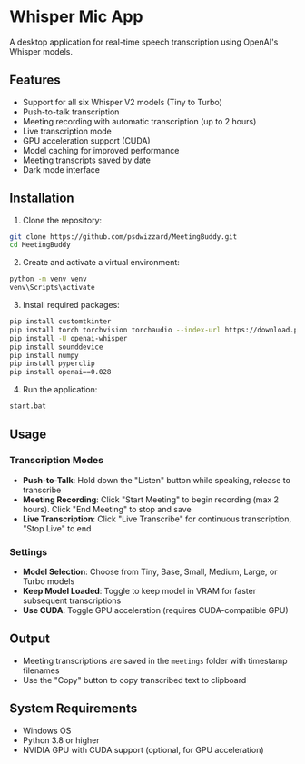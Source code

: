 # Whisper Mic App

A desktop application for real-time speech transcription using OpenAI's Whisper models.

## Features

- Support for all six Whisper V2 models (Tiny to Turbo)
- Push-to-talk transcription
- Meeting recording with automatic transcription (up to 2 hours)
- Live transcription mode
- GPU acceleration support (CUDA)
- Model caching for improved performance
- Meeting transcripts saved by date
- Dark mode interface

## Installation

1. Clone the repository:
```bash
git clone https://github.com/psdwizzard/MeetingBuddy.git
cd MeetingBuddy
```

2. Create and activate a virtual environment:
```bash
python -m venv venv
venv\Scripts\activate
```

3. Install required packages:
```bash
pip install customtkinter
pip install torch torchvision torchaudio --index-url https://download.pytorch.org/whl/cu118
pip install -U openai-whisper
pip install sounddevice
pip install numpy
pip install pyperclip
pip install openai==0.028
```

4. Run the application:
```bash
start.bat
```

## Usage

### Transcription Modes

- **Push-to-Talk**: Hold down the "Listen" button while speaking, release to transcribe
- **Meeting Recording**: Click "Start Meeting" to begin recording (max 2 hours). Click "End Meeting" to stop and save
- **Live Transcription**: Click "Live Transcribe" for continuous transcription, "Stop Live" to end

### Settings

- **Model Selection**: Choose from Tiny, Base, Small, Medium, Large, or Turbo models
- **Keep Model Loaded**: Toggle to keep model in VRAM for faster subsequent transcriptions
- **Use CUDA**: Toggle GPU acceleration (requires CUDA-compatible GPU)

## Output

- Meeting transcriptions are saved in the `meetings` folder with timestamp filenames
- Use the "Copy" button to copy transcribed text to clipboard

## System Requirements

- Windows OS
- Python 3.8 or higher
- NVIDIA GPU with CUDA support (optional, for GPU acceleration)
